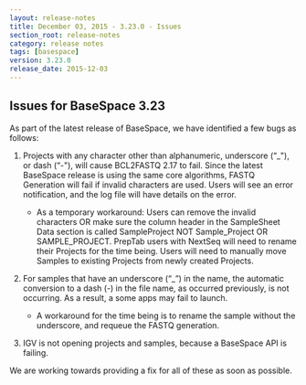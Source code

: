 ```yaml
---
layout: release-notes
title: December 03, 2015 - 3.23.0 - Issues
section_root: release-notes
category: release notes
tags: [basespace]
version: 3.23.0
release_date: 2015-12-03
---
```


## Issues for BaseSpace 3.23
As part of the latest release of BaseSpace, we have identified a few bugs as follows:

1.  Projects with any character other than alphanumeric, underscore (“_"), or dash (“-"), will cause BCL2FASTQ 2.17 to fail. Since the latest BaseSpace release is using the same core algorithms, FASTQ Generation will fail if invalid  characters are used. Users will see an error notification, and the log file will have details on the error.
    *  As a temporary workaround: Users can remove the invalid characters OR make sure the column header in the SampleSheet Data section is called SampleProject NOT Sample_Project  OR SAMPLE_PROJECT. PrepTab users with NextSeq will need to rename their Projects for the time being. Users will need to manually move Samples to existing Projects from newly created Projects.
 
2.  For samples that have an underscore (“_”) in the name, the automatic conversion to a dash (-) in the file name, as occurred previously, is not occurring. As a result, a some apps may fail to launch.
    *  A workaround for the time being is to rename the sample without the underscore, and requeue the FASTQ generation.
 
3.  IGV is not opening projects and samples, because a BaseSpace API is failing.
 
We are working towards providing a fix for all of these as soon as possible.
